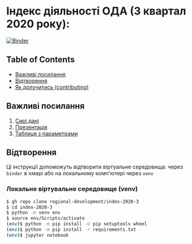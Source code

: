 Індекс діяльності ОДА (3 квартал 2020 року):
==============================
[![Binder](https://mybinder.org/badge_logo.svg)](https://mybinder.org/v2/gh/regional-development/index-2020-3/main)

## Table of Contents
+ [Важливі посилання](#links)
+ [Відтворення](#getting_started)
+ [Як долучитись (contributing)](.github/CONTRIBUTING.rst)

## Важливі посилання <a name = "links"></a>

1. [Сирі дані]()
2. [Презентація]()
3. [Таблиця з параметрами](https://docs.google.com/spreadsheets/d/1Pisy6EX4fkUnlm9rAqLsD_ycwWiUC9p-u3ZpKZe6oAs/edit?usp=sharing)

## Відтворення <a name = "getting_started"></a>
Ці інструкції допоможуть відтворити віртуальне середовища: через `binder` в хмарі або на локальному комп'ютері через `venv` 

### Локальне віртувальне середовище (venv)
```bash
$ gh repo clone regional-development/index-2020-3
$ cd index-2020-3
$ python -m venv env
$ source env/Scripts/activate
(env)$ python -m pip install -U pip setuptools wheel
(env)$ python -m pip install -r requirements.txt 
(env)$ jupyter notebook
```
